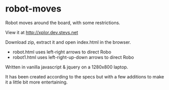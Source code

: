 # robot-moves
Robot moves around the board, with some restrictions.

View it at http://xplor.dev.stevs.net

Download zip, extract it and open index.html in the browser.
  * robot.html uses left-right arrows to direct Robo
  * robot1.html uses left-right-up-down arrows to direct Robo

Written in vanilla javascript & jquery on a 1280x800 laptop.

It has been created according to the specs but with a few additions to make it a little bit more entertaining.
